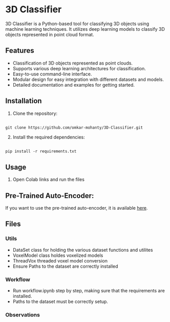 # 3D Classifier

3D Classifier is a Python-based tool for classifying 3D objects using machine learning techniques. It utilizes deep learning models to classify 3D objects represented in point cloud format.

## Features

- Classification of 3D objects represented as point clouds.
- Supports various deep learning architectures for classification.
- Easy-to-use command-line interface.
- Modular design for easy integration with different datasets and models.
- Detailed documentation and examples for getting started.

## Installation

1. Clone the repository:
##
    git clone https://github.com/omkar-mohanty/3D-Classifier.git


2. Install the required dependencies:
##
    pip install -r requirements.txt

## Usage

1. Open Colab links and run the files

## Pre-Trained Auto-Encoder:

If you want to use the pre-trained auto-encoder, it is available  [here](https://drive.google.com/drive/folders/1-3w2RYS57ho9it64J4k2r4q44ZWxmPsy?usp=sharing).




## Files 
### Utils
- DataSet class for holding the various dataset functions and utilites
- VoxelModel class holdes voxelized models
- ThreadVox threaded voxel model conversion
- Ensure Paths to the dataset are correctly installed
### Workflow
- Run workflow.ipynb step by step, making sure that the requirements are installed.
- Paths to the dataset must be correctly setup. 
### Observations
